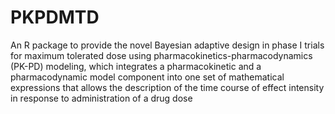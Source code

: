 # PKPDMTD
An R package to provide the novel Bayesian adaptive design in phase I trials for maximum tolerated dose using pharmacokinetics-pharmacodynamics (PK-PD) modeling, which integrates a pharmacokinetic and a pharmacodynamic model component into one set of mathematical expressions that allows the description of the time course of effect intensity in response to administration of a drug dose
